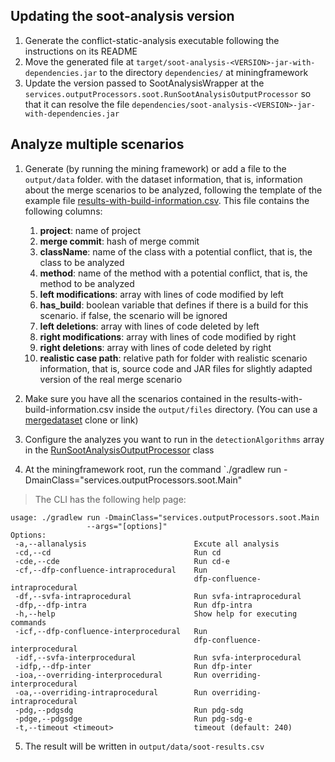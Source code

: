 ## Updating the soot-analysis version

1. Generate the conflict-static-analysis executable following the instructions on its README
2. Move the generated file at `target/soot-analysis-<VERSION>-jar-with-dependencies.jar` to the
   directory `dependencies/` at miningframework
3. Update the version passed to SootAnalysisWrapper at
   the `services.outputProcessors.soot.RunSootAnalysisOutputProcessor` so that it can resolve the
   file `dependencies/soot-analysis-<VERSION>-jar-with-dependencies.jar`

## Analyze multiple scenarios

1. Generate (by running the mining framework) or add a file to the `output/data` folder. with the dataset information,
   that is, information about the merge scenarios to be analyzed, following the template of the example
   file [results-with-build-information.csv](../../../../../results-with-build-information.csv). This file contains the
   following columns:
    1. **project**: name of project
    2. **merge commit**: hash of merge commit
    3. **className**: name of the class with a potential conflict, that is, the class to be analyzed
    4. **method**: name of the method with a potential conflict, that is, the method to be analyzed
    5. **left modifications**: array with lines of code modified by left
    6. **has_build**: boolean variable that defines if there is a build for this scenario. if false, the scenario will
       be ignored
    7. **left deletions**: array with lines of code deleted by left
    8. **right modifications**: array with lines of code modified by right
    9. **right deletions**: array with lines of code deleted by right
    10. **realistic case path**: relative path for folder with realistic scenario information, that is, source code and
        JAR files for slightly adapted version of the real merge scenario

2. Make sure you have all the scenarios contained in the results-with-build-information.csv inside the `output/files`
   directory. (You can use a [mergedataset](https://github.com/spgroup/mergedataset) clone or link)
3. Configure the analyzes you want to run in the `detectionAlgorithms` array in
   the [RunSootAnalysisOutputProcessor](./RunSootAnalysisOutputProcessor.groovy) class
4. At the miningframework root, run the command `./gradlew run -DmainClass="services.outputProcessors.soot.Main"
   
> The CLI has the following help page:
```
usage: ./gradlew run -DmainClass="services.outputProcessors.soot.Main
                 --args="[options]"
Options:
 -a,--allanalysis                        Excute all analysis
 -cd,--cd                                Run cd
 -cde,--cde                              Run cd-e
 -cf,--dfp-confluence-intraprocedural    Run
                                         dfp-confluence-intraprocedural
 -df,--svfa-intraprocedural              Run svfa-intraprocedural
 -dfp,--dfp-intra                        Run dfp-intra
 -h,--help                               Show help for executing commands
 -icf,--dfp-confluence-interprocedural   Run
                                         dfp-confluence-interprocedural
 -idf,--svfa-interprocedural             Run svfa-interprocedural
 -idfp,--dfp-inter                       Run dfp-inter
 -ioa,--overriding-interprocedural       Run overriding-interprocedural
 -oa,--overriding-intraprocedural        Run overriding-intraprocedural
 -pdg,--pdgsdg                           Run pdg-sdg
 -pdge,--pdgsdge                         Run pdg-sdg-e
 -t,--timeout <timeout>                  timeout (default: 240)
```
5. The result will be written in `output/data/soot-results.csv`